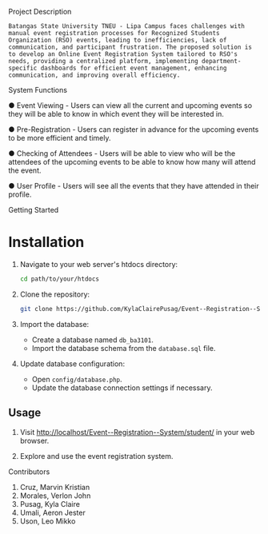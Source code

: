 
Project Description

    Batangas State University TNEU - Lipa Campus faces challenges with manual event registration processes for Recognized Students Organization (RSO) events, leading to inefficiencies, lack of communication, and participant frustration. The proposed solution is to develop an Online Event Registration System tailored to RSO's needs, providing a centralized platform, implementing department-specific dashboards for efficient event management, enhancing communication, and improving overall efficiency.

System Functions

●	Event Viewing - Users can view all the current and upcoming events so they will be able to know in which event they will be interested in.

●	Pre-Registration - Users can register in advance for the upcoming events to be more efficient and timely.

●	Checking of Attendees - Users will be able to view who will be the attendees of the upcoming events to be able to know how many will attend the event.

●	User Profile - Users will see all the events that they have attended in their profile.

Getting Started

# Installation

1. Navigate to your web server's htdocs directory:

    ```bash
    cd path/to/your/htdocs
    ```

2. Clone the repository:

    ```bash
    git clone https://github.com/KylaClairePusag/Event--Registration--System.git
    ```

3. Import the database:

    - Create a database named `db_ba3101`.
    - Import the database schema from the `database.sql` file.

4. Update database configuration:

    - Open `config/database.php`.
    - Update the database connection settings if necessary.

## Usage

1. Visit [http://localhost/Event--Registration--System/student/](http://localhost/Event--Registration--System/) in your web browser.

2. Explore and use the event registration system.

Contributors

1.	Cruz, Marvin Kristian
2.	Morales, Verlon John
3.	Pusag, Kyla Claire
4.	Umali, Aeron Jester
5.	Uson, Leo Mikko




